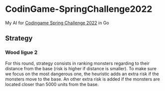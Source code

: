 # CodinGame-SpringChallenge2022
My AI for [Codingame Spring Challenge 2022](https://www.codingame.com/contests/spring-challenge-2022) in Go

## Strategy

### Wood ligue 2

For this round, strategy consists in ranking monsters regarding to their distance from the base (risk is higher if distance is smaller).
To make sure we focus on the most dangerous one, the heuristic adds an extra risk if the monsters move to the base.
An other extra risk is added if the monsters are located closer than 5000 units from the base.


